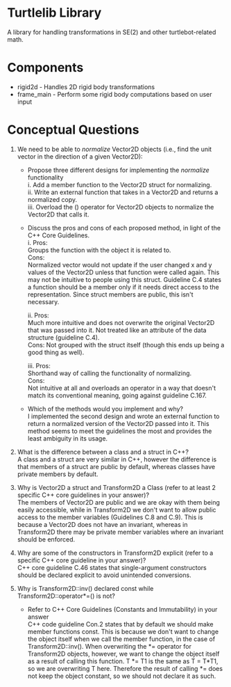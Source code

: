 # Turtlelib Library
A library for handling transformations in SE(2) and other turtlebot-related math.

# Components
- rigid2d - Handles 2D rigid body transformations
- frame_main - Perform some rigid body computations based on user input

# Conceptual Questions
1. We need to be able to _normalize_ Vector2D objects (i.e., find the unit vector in the direction of a given Vector2D):
   - Propose three different designs for implementing the _normalize_ functionality  
        i. Add a member function to the Vector2D struct for normalizing.  
        ii. Write an external function that takes in a Vector2D and returns a normalized copy.  
        iii. Overload the () operator for Vector2D objects to normalize the Vector2D that calls it.  

   - Discuss the pros and cons of each proposed method, in light of the C++ Core Guidelines.  
        i.      Pros:  
                Groups the function with the object it is related to.  
                Cons:  
                Normalized vector would not update if the user changed x and y values of the Vector2D unless that function were called again. This may not be intuitive to people using this struct. Guideline C.4 states a function should be a member only if it needs direct access to the representation. Since struct members are public, this isn't necessary.  

        ii.     Pros:  
                Much more intuitive and does not overwrite the original Vector2D that was passed into it. Not treated like an attribute of the data structure (guideline C.4).  
                Cons: Not grouped with the struct itself (though this ends up being a good thing as well).  

        iii.    Pros:  
                Shorthand way of calling the functionality of normalizing.  
                Cons:  
                Not intuitive at all and overloads an operator in a way that doesn't match its conventional meaning, going against guideline C.167.  


   - Which of the methods would you implement and why?  
        I implemented the second design and wrote an external function to return a normalized version of the Vector2D passed into it. This method seems to meet the guidelines the most and provides the least ambiguity in its usage.

2. What is the difference between a class and a struct in C++?  
    A class and a struct are very similar in C++, however the difference is that members of a struct are public by default, 
    whereas classes have private members by default.  

3. Why is Vector2D a struct and Transform2D a Class (refer to at least 2 specific C++ core guidelines in your answer)?  
    The members of Vector2D are public and we are okay with them being easily accessible, while in Transform2D we don't want to 
    allow public access to the member variables (Guidelines C.8 and C.9). This is because a Vector2D does not have an invariant, whereas 
    in Transform2D there may be private member variables where an invariant should be enforced.  

4. Why are some of the constructors in Transform2D explicit (refer to a specific C++ core guideline in your answer)?  
    C++ core guideline C.46 states that single-argument constructors should be declared explicit to avoid unintended conversions.  

5. Why is Transform2D::inv() declared const while Transform2D::operator*=() is not?
   - Refer to C++ Core Guidelines (Constants and Immutability) in your answer  
    C++ code guideline Con.2 states that by default we should make member functions const. This is because we don't want to change the object itself when we call the member function, in the case of Transform2D::inv(). When overwriting the \*= operator for Transform2D objects, however, we want to change the object itself as a result of calling this function. T \*= T1 is the same as T = T\*T1, so we are overwriting T here. Therefore the result of calling \*= does not keep the object constant, so we should not declare it as such.